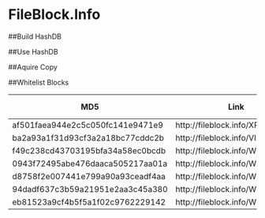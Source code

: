 # FileBlock.Info
##Build HashDB

##Use HashDB

##Aquire Copy



##Whitelist Blocks
<table>
<thead>
<th>MD5</th>
<th>Link</th>
<th>Size (M)</th>
</thead>
<tr><td>af501faea944e2c5c050fc141e9471e9</td><td>http://fileblock.info/XP.7z</td><td>13</td></tr>
<tr><td>ba2a93a1f31d93cf3a2a18bc77cddc2b</td><td>http://fileblock.info/VISTA.7z</td><td>50</td></tr>
<tr><td>f49c238cd43703195bfa34a58ec0bcdb</td><td>http://fileblock.info/WIN2K3.7z</td><td>14</td></tr>
<tr><td>0943f72495abe476daaca505217aa01a</td><td>http://fileblock.info/WIN7.7z</td><td>41</td></tr>
<tr><td>d8758f2e007441e799a90a93ceadf4aa</td><td>http://fileblock.info/WIN2K8.7z</td><td>71</td></tr>
<tr><td>94dadf637c3b59a21951e2aa3c45a380</td><td>http://fileblock.info/WIN8.7z</td><td>79</td></tr>
<tr><td>eb81523a9cf4b5f5a1f02c9762229142</td><td>http://fileblock.info/WIN2K12.7z</td><td>50</td></tr>
</table>

